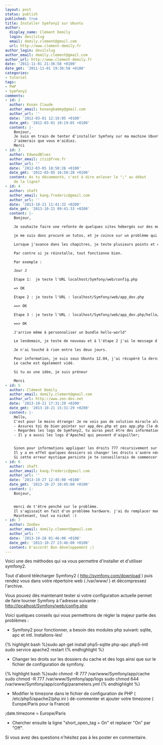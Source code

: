 ```yaml
---
layout: post
status: publish
published: true
title: Installer Symfony2 sur Ubuntu
author:
  display_name: Clément Demily
  login: devilslug
  email: demily.clement@gmail.com
  url: http://www.clement-demily.fr
author_login: devilslug
author_email: demily.clement@gmail.com
author_url: http://www.clement-demily.fr
date: '2011-11-01 21:36:58 +0100'
date_gmt: '2011-11-01 19:36:58 +0100'
categories:
- tutoriel
tags:
- PHP
- Symfony2
comments:
- id: 2
  author: Konan Claude
  author_email: konangbammy@gmail.com
  author_url: ''
  date: '2012-03-01 12:19:05 +0100'
  date_gmt: '2012-03-01 10:19:05 +0100'
  content: |-
    Bonjour,
    Je suis en train de tenter d'installer Symfony sur ma machine Ubuntu, mais je change "Date.timezone = Europe/Paris", mais lorsque je lance pour tester la configuration on me demande toujours de changer Date.timezone alors que je l'ai déja fait.
    J'aimerais que vous m'aidiez.
    Merci
- id: 3
  author: EdwoodBlues
  author_email: itzi@free.fr
  author_url: ''
  date: '2012-03-05 18:50:28 +0100'
  date_gmt: '2012-03-05 16:50:28 +0100'
  content: As tu décommenté, c'est à dire enlever le ";" au début
    de la ligne?
- id: 4
  author: shaft
  author_email: kang.frederic@gmail.com
  author_url: ''
  date: '2013-10-21 11:41:33 +0200'
  date_gmt: '2013-10-21 09:41:33 +0200'
  content: |-
    Bonjour,

    Je souhaite faire une refonte de quelques sites hébergés sur des mutualisé vers symfony2.

    je me suis donc procuré un tutos, et je coince sur un problème qui m'inquiète :

    Lorsque j'avance dans les chapitres, je teste plusieurs points et ca marche. Si je redémarre, je reviens et pouf, rien ne marche plus !

    Par contre si je réinstalle, tout fonctionne bien.

    Par exemple :

    Jour J

    Etape 1:  je teste l'URL localhost/Symfony/web/config.php

    => OK

    Etape 2 : je teste l'URL : localhost/Symfony/web/app_dev.php

    ==> OK

    Etape 3 : je teste l'URL : localhost/Symfony/web/app_dev.php/hello/winzou

    ==> OK

    J'arrive même à personnaliser un bundle hello-world"

    Le lendemain, je teste de nouveau et à l'étape 2 j'ai le message d'erreur :"Adresse introuvable"

    Je n'ai touché à rien entre les deux jours.

    Pour information, je suis sous Ubuntu 12.04, j'ai récupéré la dernière version officielle de Symfony  et lorsque j'ai copié le dossier Symfony dans var/www/, j'ai appliqué les droits 777 à toute l'arborescence.
    Le cache est également vidé.

    Si tu as une idée, je suis préneur

    Merci
- id: 5
  author: Clément Demily
  author_email: demily.clement@gmail.com
  author_url: http://www.zen-dev.net
  date: '2013-10-21 17:31:29 +0200'
  date_gmt: '2013-10-21 15:31:29 +0200'
  content: |-
    Hello,
    C'est pour le moins étrange! Je ne vois pas de solution miracle alors on va juste voir quelques points ensemble:
    - Assures toi de bien pointer sur app_dev.php et pas app.php (le deuxième n'affiche pas les erreurs);
    - Regardes les logs de Symfony2, tu auras peut être des informations complémentaires qui te mettrons sur la piste;
    - Il y a aussi les logs d'Apache2 qui peuvent d'aiguiller;


    Sinon pour informations appliquer les droits 777 récursivement sur l'arborescence ce n'est pas ce qui a de plus propre;
    Il y a en effet quelques dossiers où changer les droits s'avère nécessaire (app/logs; app/cache et certains assets que tu trouves dans le dossier web), néanmoins je ne pense pas que ça soit la cause de ton problème;
    Si cette erreur mystique persiste je te conseillerais de commencer un projet vierge.
- id: 6
  author: shaft
  author_email: kang.frederic@gmail.com
  author_url: ''
  date: '2013-10-27 12:45:00 +0100'
  date_gmt: '2013-10-27 10:45:00 +0100'
  content: |-
    Bonjour,


    merci de t'être penché sur le problème.
    Il s'agissait en fait d'un problème hardware. j'ai du remplacer mon DD pour que ca puisse marcher.
    Maintenant, tout va nickel :)
- id: 7
  author: ZenDev
  author_email: demily.clement@gmail.com
  author_url: ''
  date: '2013-10-28 01:46:00 +0100'
  date_gmt: '2013-10-27 23:46:00 +0100'
  content: D'accord! Bon développement ;)
---
```


Voici une des méthodes qui va vous permettre d'installer et d'utiliser symfony2.

Tout d'abord télécharger Symfony2 ( <a title="Symfony2 Download" href="http://symfony.com/download">http://symfony.com/download</a> ) puis rendez vous dans votre répertoire web ( /var/www/ ) et décompressez l'archive.

Vous pouvez dès maintenant tester si votre configuration actuelle permet de faire tourner Symfony à l'adresse suivante : <a href="http://localhost/Symfony/web/config.php">http://localhost/Symfony/web/config.php</a>

Voici quelques conseils qui vous permettrons de régler la majeur partie des problèmes :

 * Symfony2 pour fonctionner, a besoin des modules php suivant: sqlite, apc et intl. Installons-les!

{% highlight bash %}sudo apt-get install php5-sqlite php-apc php5-intl
sudo service apache2 restart
{% endhighlight %}

 * Changer les droits sur les dossiers du cache et des logs ainsi que sur le fichier de configuration de symfony.

{% highlight bash %}sudo chmod -R 777 /var/www/Symfony/app/cache
sudo chmod -R 777 /var/www/Symfony/app/logs
sudo chmod 644 /var/www/Symfony/app/config/parameters.yml
{% endhighlight %}

 * Modifier le timezone dans le fichier de configuration de PHP ( /etc/php5/apache2/php.ini ) dé-commenter et ajouter votre timezone ( Europe/Paris pour la France)

;date.timezone = Europe/Paris

 * Chercher ensuite la ligne "short_open_tag = On" et replacer "On" par "Off".

Si vous avez des questions n'hésitez pas à les poster en commentaire.

